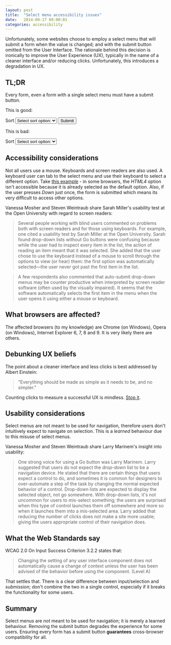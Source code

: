 ```yaml
---
layout: post
title:  "Select menu accessibility issues"
date:   2014-09-17 09:00:01
categories: accessibility
---
```


Unfortunately, some websites choose to employ a select menu that will submit a form when the value is changed; and with the submit button omitted from the User Interface. The rationale behind this decision is ironically to improve the User Experience (UX), typically in the name of a cleaner interface and/or reducing clicks. Unfortunately, this introduces a degradation in UX.

## TL;DR

Every form, even a form with a single select menu must have a submit button.

This is good:

<div class="ui">
	<form>
		<label for="sort2">Sort</label>
		<select id="sort2" name="sort2">
			<option value="0">Select sort option:</option>
			<option value="1">Option 1</option>
			<option value="2">Option 2</option>
			<option value="3">Option 3</option>
			<option value="4">Option 4</option>
		</select>
		<input type="submit" value="Submit">
	</form>
</div>

This is bad:

<div class="ui">
	<form>
		<label for="sort">Sort</label>
		<select id="sort" name="sort">
			<option value="0">Select sort option:</option>
			<option value="1">Option 1</option>
			<option value="2">Option 2</option>
			<option value="3">Option 3</option>
			<option value="4">Option 4</option>
		</select>
	</form>
</div>

## Accessibility considerations

Not all users use a mouse. Keyboards and screen readers are also used. A keyboard user can tab to the select menu and use their keyboard to select a different option. Take [this example](http://html.cita.illinois.edu/script/onchange/onchange-example.php) - in some browsers, the *HTML4* option isn't accessible because it is already selected as the default option. Also, if the user presses *Down* just once, the form is submitted which means its very difficult to access other options.

Vanessa Mosher and Steven Weintraub share Sarah Miller's usability test at the Open University with regard to screen readers:

 >Several people working with blind users commented on problems both with screen readers and for those using keyboards. For example, one cited a usability test by Sarah Miller at the Open University. Sarah found drop-down lists without Go buttons were confusing because while the user had to inspect every item in the list, the action of reading an item meant that it was selected. She added that the user chose to use the keyboard instead of a mouse to scroll through the options to view (or hear) them: the first option was automatically selected—the user never got past the first item in the list.

> A few respondents also commented that auto-submit drop-down menus may be counter productive when interpreted by screen reader software (often used by the visually impaired). It seems that the software automatically selects the first item in the menu when the user opens it using either a mouse or keyboard.

## What browsers are affected?

The affected browsers (to my knowledge) are Chrome (on Windows), Opera (on Windows), Internet Explorer 6, 7, 8 and 9. It is very likely there are others.

## Debunking UX beliefs

The point about a cleaner interface and less clicks is best addressed by Albert Einstein:

> "Everything should be made as simple as it needs to be, and no simpler."

Counting clicks to measure a successful UX is mindless. [Stop it](http://idyeah.com/blog/2012/06/stop-counting-clicks/).

## Usability considerations

Select menus are not meant to be used for navigation, therefore users don't intuitively expect to navigate on selection. This is a *learned* behaviour due to this misuse of select menus.

Vanessa Mosher and Steven Weintraub share Larry Marinem's insight into usability:

 > One strong voice for using a Go button was Larry Marinem. Larry suggested that users do not expect the drop-down list to be a navigation device. He stated that there are certain things that users expect a control to do, and sometimes it is common for designers to over-automate a step of the task by changing the normal expected behavior of a control. Drop-down lists are expected to display the selected object, not go somewhere. With drop-down lists, it's not uncommon for users to mis-select something; the users are surprised when this type of control launches them off somewhere and more so when it launches them into a mis-selected area. Larry added that reducing the number of clicks does not make a site more usable; giving the users appropriate control of their navigation does.

## What the Web Standards say

WCAG 2.0 On Input Success Criterion 3.2.2 states that:

> Changing the setting of any user interface component does not automatically cause a change of context unless the user has been advised of the behavior before using the component. (Level A)

That settles that. There is a clear difference between input/selection and *submission*; don't combine the two in a single control, especially if it breaks the functionality for some users.

## Summary

Select menus are *not* meant to be used for navigation; it is merely a learned behaviour. Removing the submit button degrades the experience for some users. Ensuring every form has a submit button **guarantees** cross-browser compatibility for all.